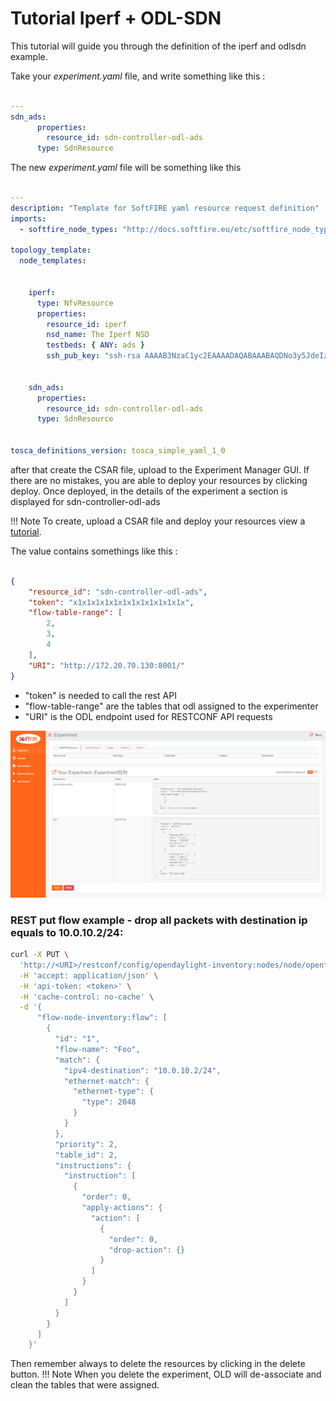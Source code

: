 # Tutorial Iperf + ODL-SDN

This tutorial will guide you through the definition of the iperf and odlsdn example.

Take your _experiment.yaml_ file, and write something like this :
```yaml

---
sdn_ads:
      properties:
        resource_id: sdn-controller-odl-ads
      type: SdnResource
```

The new _experiment.yaml_ file will be something like this
```yaml

---
description: "Template for SoftFIRE yaml resource request definition"
imports:
  - softfire_node_types: "http://docs.softfire.eu/etc/softfire_node_types.yaml"

topology_template:
  node_templates:


    iperf:
      type: NfvResource
      properties:
        resource_id: iperf
        nsd_name: The Iperf NSD
        testbeds: { ANY: ads }
        ssh_pub_key: "ssh-rsa AAAAB3NzaC1yc2EAAAADAQABAAABAQDNo3y5JdeIzeIBbpQEEtjn/BgBjTzyAo7HeSPAy9tZfXpOt0P/rGaflRSiAOTk+P+kHs9GMFQrA3nfk6z9Ass18BTUmtNvovyQphqcEAAAADAQABAAABAQDNDtULVF+n3/znwENEga+5Fl6qvVzWWMepb02q41VvaZy/NoMHnw9+NwNiM1BY9AAy2+Z6AIg8CJ1EvIZTPlD7a7RveSjLHZLuVeBGZdOky1EQf+m8VpPvM2axrdtluch/bJXPKVJQhF7Wc4HSFxdAhxhGPSeyNMPqQ/EcevZQMic0qJ82GKsWFm5M+Fy4x1wsOG5aJ918Za29aiKMrUv8Borod7b2YCBb"


    sdn_ads:
      properties:
        resource_id: sdn-controller-odl-ads
      type: SdnResource


tosca_definitions_version: tosca_simple_yaml_1_0
```

after that create the CSAR file, upload to the Experiment Manager GUI.
If there are no mistakes, you are able to deploy your resources by clicking deploy.
Once deployed, in the details of the experiment a section is displayed for sdn-controller-odl-ads

!!! Note
    To create, upload a CSAR file and deploy your resources view a [tutorial](http://docs.softfire.eu/nfv-tutorial-iperf/).

The value contains somethings like this :
```json

{
    "resource_id": "sdn-controller-odl-ads",
    "token": "x1x1x1x1x1x1x1x1x1x1x1x1x",
    "flow-table-range": [
        2,
        3,
        4
    ],
    "URI": "http://172.20.70.130:8001/"
}
```
- "token" is needed to call the rest API
- "flow-table-range" are the tables that odl assigned to the experimenter
- "URI" is the ODL endpoint used for RESTCONF API requests

![Provide resources](img/tutorial-iperf+odl-sdn.png)

### REST put flow example - drop all packets with destination ip equals to 10.0.10.2/24:

```sh
curl -X PUT \
  'http://<URI>/restconf/config/opendaylight-inventory:nodes/node/openflow:72664714402125/table/2/flow/1' \
  -H 'accept: application/json' \
  -H 'api-token: <token>' \
  -H 'cache-control: no-cache' \
  -d '{
      "flow-node-inventory:flow": [
        {
          "id": "1",
          "flow-name": "Foo",
          "match": {
            "ipv4-destination": "10.0.10.2/24",
            "ethernet-match": {
              "ethernet-type": {
                "type": 2048
              }
            }
          },
          "priority": 2,
          "table_id": 2,
          "instructions": {
            "instruction": [
              {
                "order": 0,
                "apply-actions": {
                  "action": [
                    {
                      "order": 0,
                      "drop-action": {}
                    }
                  ]
                }
              }
            ]
          }
        }
      ]
    }'
```

Then remember always to delete the resources by clicking in the delete button.
!!! Note
    When you delete the experiment, OLD will de-associate and clean the tables that were assigned.


<!---
 Script for open external links in a new tab
-->
<script src="http://ajax.googleapis.com/ajax/libs/jquery/1.7.1/jquery.js"></script>
<script type="text/javascript" charset="utf-8">
      // Creating custom :external selector
      $.expr[':'].external = function(obj){
          return !obj.href.match(/^mailto\:/)
                  && (obj.hostname != location.hostname);
      };
      $(function(){
        $('a:external').addClass('external');
        $(".external").attr('target','_blank');
      })
</script>
